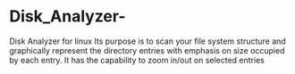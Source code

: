 # Disk_Analyzer-
Disk Analyzer for linux
Its purpose is to scan your file system structure and graphically represent the directory entries with emphasis on size occupied by each entry. It has the capability to zoom in/out on selected entries
